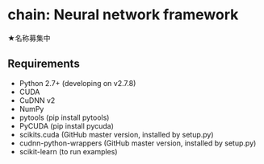 # chain: Neural network framework

★名称募集中

## Requirements

- Python 2.7+ (developing on v2.7.8)
- CUDA
- CuDNN v2
- NumPy
- pytools (pip install pytools)
- PyCUDA (pip install pycuda)
- scikits.cuda (GitHub master version, installed by setup.py)
- cudnn-python-wrappers (GitHub master version, installed by setup.py)
- scikit-learn (to run examples)
